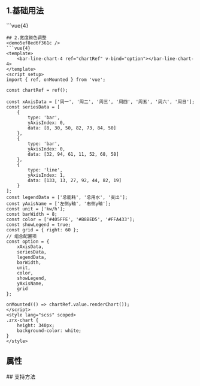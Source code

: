 ## 1.基础用法
<demo711e5474f617 />
```vue{4}
<template>
    <bar-line-chart-4 ref="chartRef" v-bind="option"></bar-line-chart-4>
</template>
<script setup>
import { ref, onMounted } from 'vue';

const chartRef = ref();

const xAxisData = ['周一', '周二', '周三', '周四', '周五', '周六', '周日'];
const seriesData = [
    {
        type: 'bar',
        data: [8, 30, 50, 82, 73, 84, 50]
    }
];
const color = ['#405FFE'];
const legendData = ['总能耗', '能耗照明', '节约能耗', '同环比'];
const yAxisName = '用量';
const unit = ['kw/h', '度', '千焦耳'];
// 组合配置项
const option = {
    xAxisData,
    seriesData,
    legendData,
    yAxisName,
    unit
};

onMounted(() => chartRef.value.renderChart());
</script>
<style lang="scss" scoped>
.zrx-chart {
    height: 340px;
    background-color: white;
}
</style>

```
## 2.宽度颜色调整
<demo5ef8ed6f361c />
```vue{4}
<template>
    <bar-line-chart-4 ref="chartRef" v-bind="option"></bar-line-chart-4>
</template>
<script setup>
import { ref, onMounted } from 'vue';

const chartRef = ref();

const xAxisData = ['周一', '周二', '周三', '周四', '周五', '周六', '周日'];
const seriesData = [
    {
        type: 'bar',
        yAxisIndex: 0,
        data: [8, 30, 50, 82, 73, 84, 50]
    },
    {
        type: 'bar',
        yAxisIndex: 0,
        data: [32, 94, 61, 11, 52, 68, 58]
    },
    {
        type: 'line',
        yAxisIndex: 1,
        data: [133, 13, 27, 92, 44, 82, 19]
    }
];
const legendData = ['总能耗', '总用水', '支出'];
const yAxisName = ['左侧y轴', '右侧y轴'];
const unit = ['kw/h'];
const barWidth = 8;
const color = ['#405FFE', '#B8BED5', '#FFA433'];
const showLegend = true;
const grid = { right: 60 };
// 组合配置项
const option = {
    xAxisData,
    seriesData,
    legendData,
    barWidth,
    unit,
    color,
    showLegend,
    yAxisName,
    grid
};

onMounted(() => chartRef.value.renderChart());
</script>
<style lang="scss" scoped>
.zrx-chart {
    height: 340px;
    background-color: white;
}
</style>

```
## 属性
<demo0666782f4f16 />
## 支持方法
<demod63661d2b6fa />
<script setup>
import demo711e5474f617 from '../../document/barLineChart4/1.基础用法.vue'
import demo5ef8ed6f361c from '../../document/barLineChart4/2.宽度颜色调整.vue'
import demo0666782f4f16 from '../../document/barLineChart4/属性.vue'
import demod63661d2b6fa from '../../document/barLineChart4/支持方法.vue'
</script>
